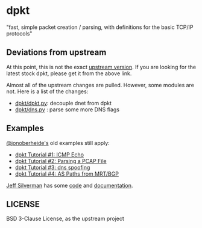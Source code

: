 # dpkt
"fast, simple packet creation / parsing, with definitions for the basic TCP/IP protocols"

## Deviations from upstream
At this point, this is not the exact [upstream version](https://code.google.com/p/dpkt/). 
If you are looking for the latest stock dpkt, please get it from the above link.

Almost all of the upstream changes are pulled. However, some modules are not.
Here is a list of the changes:

* [dpkt/dpkt.py](https://github.com/kbandla/dpkt/commit/336fe02b0e2f00b382d91cd42558a69eec16d6c7): decouple dnet from dpkt 
* [dpkt/dns.py](https://github.com/kbandla/dpkt/commit/2bf3cde213144391fd90488d12f9ccce51b5fbca) : parse some more DNS flags

## Examples
[@jonoberheide's]([https://twitter.com/jonoberheide) old examples still apply:

* [dpkt Tutorial #1: ICMP Echo](https://jon.oberheide.org/blog/2008/08/25/dpkt-tutorial-1-icmp-echo/)
* [dpkt Tutorial #2: Parsing a PCAP File](https://jon.oberheide.org/blog/2008/10/15/dpkt-tutorial-2-parsing-a-pcap-file/)
* [dpkt Tutorial #3: dns spoofing](https://jon.oberheide.org/blog/2008/12/20/dpkt-tutorial-3-dns-spoofing/)
* [dpkt Tutorial #4: AS Paths from MRT/BGP](https://jon.oberheide.org/blog/2009/03/25/dpkt-tutorial-4-as-paths-from-mrt-bgp/)

[Jeff Silverman](https://github.com/jeffsilverm) has some [code](https://github.com/jeffsilverm/dpkt_doc)
and [documentation](http://www.commercialventvac.com/dpkt.html).

## LICENSE
BSD 3-Clause License, as the upstream project
